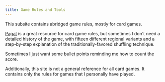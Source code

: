 ```yaml
---
title: Game Rules and Tools
---
```


This subsite contains abridged game rules, mostly for card games. 

[Pagat](https://www.pagat.com/) is a great resource for card game rules, 
but sometimes I don't need a detailed history of the game, 
with fifteen different regional variants and a step-by-step explanation of the traditionally-favored shuffling technique.

Sometimes I just want some bullet points reminding me how to count the score.

Additionally, this site is not a general reference for all card games.
It contains only the rules for games that I personally have played.
